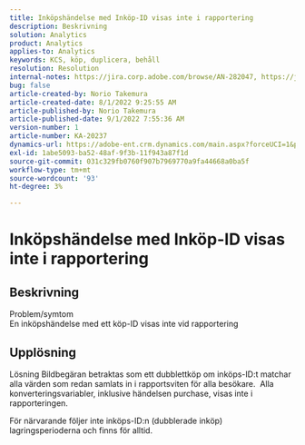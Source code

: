 ```yaml
---
title: Inköpshändelse med Inköp-ID visas inte i rapportering
description: Beskrivning
solution: Analytics
product: Analytics
applies-to: Analytics
keywords: KCS, köp, duplicera, behåll
resolution: Resolution
internal-notes: https://jira.corp.adobe.com/browse/AN-282047, https://jira.corp.adobe.com/browse/AN-287475
bug: false
article-created-by: Norio Takemura
article-created-date: 8/1/2022 9:25:55 AM
article-published-by: Norio Takemura
article-published-date: 9/1/2022 7:55:36 AM
version-number: 1
article-number: KA-20237
dynamics-url: https://adobe-ent.crm.dynamics.com/main.aspx?forceUCI=1&pagetype=entityrecord&etn=knowledgearticle&id=f8636eed-7b11-ed11-b83d-0022480862c6
exl-id: 1abe5093-ba52-48af-9f3b-11f943a87f1d
source-git-commit: 031c329fb0760f907b7969770a9fa44668a0ba5f
workflow-type: tm+mt
source-wordcount: '93'
ht-degree: 3%

---
```


# Inköpshändelse med Inköp-ID visas inte i rapportering

## Beskrivning

Problem/symtom
<br>En inköpshändelse med ett köp-ID visas inte vid rapportering


## Upplösning


Lösning Bildbegäran betraktas som ett dubblettköp om inköps-ID:t matchar alla värden som redan samlats in i rapportsviten för alla besökare.  Alla konverteringsvariabler, inklusive händelsen purchase, visas inte i rapporteringen.

För närvarande följer inte inköps-ID:n (dubblerade inköp) lagringsperioderna och finns för alltid.
